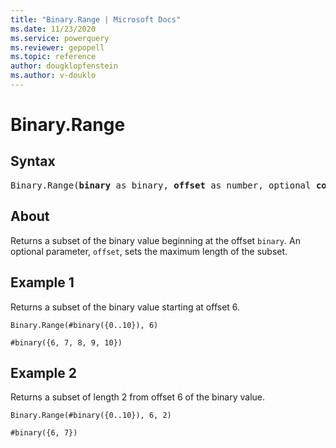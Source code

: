```yaml
---
title: "Binary.Range | Microsoft Docs"
ms.date: 11/23/2020
ms.service: powerquery
ms.reviewer: gepopell
ms.topic: reference
author: dougklopfenstein
ms.author: v-douklo
---
```

# Binary.Range

## Syntax

<pre>
Binary.Range(<b>binary</b> as binary, <b>offset</b> as number, optional <b>count</b> as nullable number) as binary
</pre>

## About
Returns a subset of the binary value beginning at the offset `binary`. An optional parameter, `offset`, sets the maximum length of the subset.

## Example 1
Returns a subset of the binary value starting at offset 6.

`Binary.Range(#binary({0..10}), 6)`

`#binary({6, 7, 8, 9, 10})`

## Example 2
Returns a subset of length 2 from offset 6 of the binary value.

`Binary.Range(#binary({0..10}), 6, 2)`

`#binary({6, 7})`

